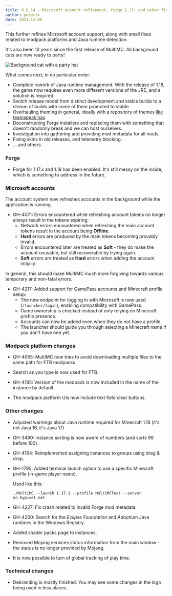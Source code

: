 ```yaml
---
title: 0.6.14 - Microsoft account refinement, Forge 1.17+ and other fixes
author: peterix
date: 2021-12-08
---
```


This further refines Microsoft account support, along with small fixes related to modpack platforms and Java runtime detection.

It's also been 10 years since the first release of MultiMC. All background cats are now ready to party!

![Background cat with a party hat](/images/cattiversary.png)

What comes next, in no particular order:

- Complete rework of Java runtime management. With the release of 1.18, the game now requires even more different versions of the JRE, and a solution is required.
- Switch release model from distinct development and stable builds to a stream of builds with some of them promoted to stable.
- Overhauling theming in general, ideally with a repository of themes [like teamspeak has](https://www.myteamspeak.com/).
- Deconstructing Forge installers and replacing them with something that doesn't randomly break and we can host ourselves.
- Investigation into gathering and providing mod metadata for all mods.
- Fixing skins in old releases, and telemetry blocking.
- ... and others.

### Forge

- Forge for 1.17.x and 1.18 has been enabled.
  It's still messy on the inside, which is something to address in the future.

### Microsoft accounts

The account system now refreshes accounts in the background while the application is running.

- GH-4071: Errors encountered while refreshing account tokens no longer always result in the tokens expiring:
  - Network errors encountered when refreshing the main account tokens result in the account being **Offline**.
  - **Hard** errors are produced by the main tokens becoming provably invalid.
  - Errors encountered later are treated as **Soft** - they do make the account unusable, but still recoverable by trying again.
  - **Soft** errors are treated as **Hard** errors when adding the account initially.

In general, this should make MultiMC much more forgiving towards various temporary and non-fatal errors.

- GH-4217: Added support for GamePass accounts and Minecraft profile setup:
  - The new endpoint for logging in with Microsoft is now used (`/launcher/login`), enabling compatibility with GamePass.
  - Game ownership is checked instead of only relying on Minecraft profile presence.
  - Accounts can now be added even when they do not have a profile.
  - The launcher should guide you through selecting a Minecraft name if you don't have one yet.

### Modpack platform changes

- GH-4055: MultiMC now tries to avoid downloading multiple files to the same path for FTB modpacks.

- Search as you type is now used for FTB.

- GH-4185: Version of the modpack is now included in the name of the instance by default.

- The modpack platform UIs now include text field clear buttons.

### Other changes

- Adjusted warnings about Java runtime required for Minecraft 1.18 (it's not Java 16, it's Java 17).

- GH-3490: Instance sorting is now aware of numbers (and sorts 99 before 100).

- GH-4164: Reimplemented assigning instances to groups using drag & drop.

- GH-1795: Added terminal launch option to use a specific Minecraft profile (in-game player name).

    Used like this:
    ```
    ./MultiMC --launch 1.17.1 --profile MultiMCTest --server mc.hypixel.net
    ```

- GH-4227: Fix crash related to invalid Forge mod metadata.

- GH-4200: Search for the *Eclipse Foundation* and *Adoptium* Java runtimes in the Windows Registry.

- Added shader packs page to instances.

- Removed Mojang services status information from the main window - the status is no longer provided by Mojang.

- It is now possible to turn of global tracking of play time.

### Technical changes

- Debranding is mostly finished. You may see some changes in the logo being used in less places.
